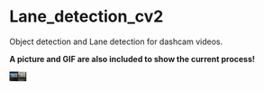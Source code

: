 # Lane_detection_cv2
Object detection and Lane detection for dashcam videos.

__A picture and GIF are also included to show the current process!__

<img src="https://raw.githubusercontent.com/LeonWolber/Lane_Detection_cv2/master/lane_detector.gif" width="30px">

